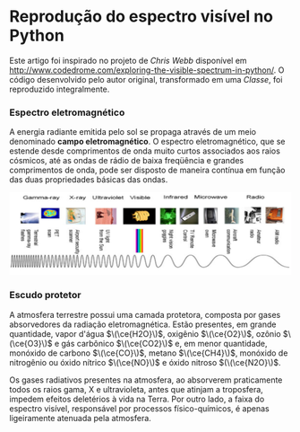# Reprodução do espectro visível no Python

Este artigo foi inspirado no projeto de *Chris Webb* disponível em http://www.codedrome.com/exploring-the-visible-spectrum-in-python/. 
O código desenvolvido pelo autor original, transformado em uma *Classe*, foi reproduzido integralmente.



### Espectro eletromagnético

A energia radiante emitida pelo sol se propaga através de um meio denominado **campo eletromagnético**. O espectro eletromagnético, que se estende desde comprimentos de onda muito curtos associados aos raios cósmicos, até as ondas de rádio de baixa freqüência e grandes comprimentos de onda, pode ser disposto de maneira contínua em função das duas propriedades básicas das ondas.

![espectro](espectro.png)  

### Escudo protetor


A atmosfera terrestre possui uma camada protetora, composta por gases absorvedores da radiação eletromagnética. Estão presentes, em grande quantidade, vapor d'água $\(\ce{H2O}\)$, oxigênio $\(\ce{O2}\)$, ozônio $\(\ce{O3}\)$ e gás carbônico $\(\ce{CO2}\)$ e, em menor quantidade, monóxido de carbono $\(\ce{CO}\)$, metano $\(\ce{CH4}\)$, monóxido de nitrogênio ou óxido nítrico $\(\ce{NO}\)$ e óxido nitroso $(\(\ce{N2O}\)$.

Os gases radiativos presentes na atmosfera, ao absorverem praticamente todos os raios gama, X e ultravioleta, antes que atinjam a troposfera, impedem efeitos deletérios à vida na Terra. Por outro lado, a faixa do espectro visível, responsável por processos físico-químicos, é apenas ligeiramente atenuada pela atmosfera.


